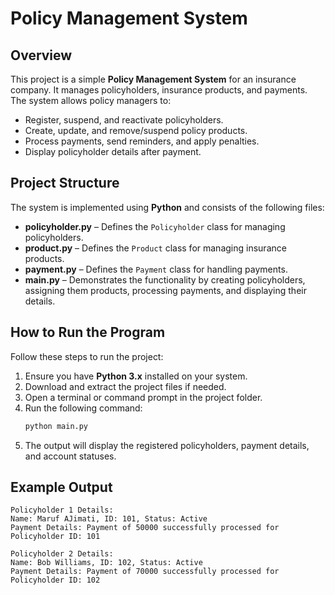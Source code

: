 # Policy Management System

## Overview
This project is a simple **Policy Management System** for an insurance company. It manages policyholders, insurance products, and payments. The system allows policy managers to:

- Register, suspend, and reactivate policyholders.
- Create, update, and remove/suspend policy products.
- Process payments, send reminders, and apply penalties.
- Display policyholder details after payment.

## Project Structure
The system is implemented using **Python** and consists of the following files:

- **policyholder.py** – Defines the `Policyholder` class for managing policyholders.
- **product.py** – Defines the `Product` class for managing insurance products.
- **payment.py** – Defines the `Payment` class for handling payments.
- **main.py** – Demonstrates the functionality by creating policyholders, assigning them products, processing payments, and displaying their details.

## How to Run the Program
Follow these steps to run the project:

1. Ensure you have **Python 3.x** installed on your system.
2. Download and extract the project files if needed.
3. Open a terminal or command prompt in the project folder.
4. Run the following command:
   ```bash
   python main.py
   ```
5. The output will display the registered policyholders, payment details, and account statuses.

## Example Output
```
Policyholder 1 Details:
Name: Maruf AJimati, ID: 101, Status: Active
Payment Details: Payment of 50000 successfully processed for Policyholder ID: 101

Policyholder 2 Details:
Name: Bob Williams, ID: 102, Status: Active
Payment Details: Payment of 70000 successfully processed for Policyholder ID: 102
```
